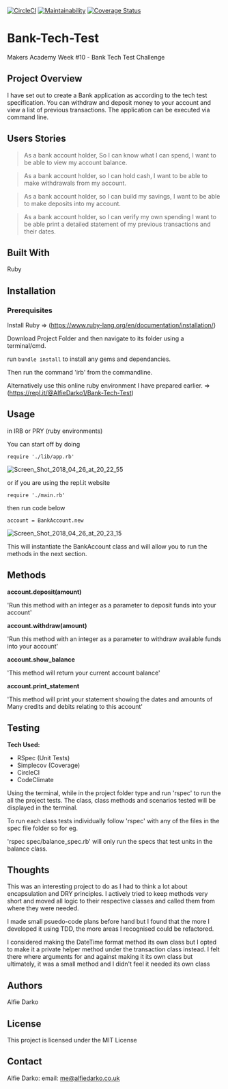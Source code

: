 [![CircleCI](https://circleci.com/gh/AlfieDarko/Bank-Tech-Test.svg?style=badge)](https://circleci.com/gh/AlfieDarko/Bank-Tech-Test) [![Maintainability](https://api.codeclimate.com/v1/badges/82661539fce10cbc2900/maintainability)](https://codeclimate.com/github/AlfieDarko/Bank-Tech-Test/maintainability) [![Coverage Status](https://coveralls.io/repos/github/AlfieDarko/Bank-Tech-Test/badge.svg?branch=master)](https://coveralls.io/github/AlfieDarko/Bank-Tech-Test?branch=master)

# Bank-Tech-Test
Makers Academy Week #10 - Bank Tech Test Challenge

## Project Overview
I have set out to create a Bank application as according to the tech test specification. You can withdraw and deposit money to your account and view a list of previous transactions. The application can be executed via command line.

## Users Stories
>As a bank account holder,
>So I can know what I can spend,
>I want to be able to view my account balance.

>As a bank account holder,
>so I can hold cash,
>I want to be able to make withdrawals from my account.

>As a bank account holder,
>so I can build my savings,
>I want to be able to make deposits into my account.

>As a bank account holder,
>so I can verify my own spending
>I want to be able print a detailed statement of my previous transactions and their dates.

## Built With
Ruby

## Installation
### Prerequisites
Install Ruby => (https://www.ruby-lang.org/en/documentation/installation/)

Download Project Folder and then navigate to its folder using a terminal/cmd.

run ```bundle install``` to install any gems and dependancies.

Then run the command 'irb' from the commandline.

Alternatively use this online ruby environment I have prepared earlier.
 => (https://repl.it/@AlfieDarko1/Bank-Tech-Test)

## Usage
in IRB or PRY (ruby environments)

You can start off by doing

```
require './lib/app.rb'
```
<img src="https://preview.ibb.co/bL7JMx/Screen_Shot_2018_04_26_at_20_22_55.png" alt="Screen_Shot_2018_04_26_at_20_22_55" border="0"></a>


or if you are using the repl.it website
```
require './main.rb'
```



then run code below
```
account = BankAccount.new
```
<img src="https://preview.ibb.co/eBenEH/Screen_Shot_2018_04_26_at_20_23_15.png" alt="Screen_Shot_2018_04_26_at_20_23_15" border="0"></a>

This will instantiate the BankAccount class and will allow you to run the
methods in the next section.

## Methods

**account.deposit(amount)**

'Run this method with an integer as a parameter to deposit funds into your account'

**account.withdraw(amount)**

'Run this method with an integer as a parameter to withdraw available
 funds into your account'

**account.show_balance**

'This method will return your current account balance'

**account.print_statement**

'This method will print your statement showing the dates and amounts of Many
credits and debits relating to this account'

## Testing
**Tech Used:**
* RSpec (Unit Tests)
* Simplecov (Coverage)
* CircleCI
* CodeClimate

Using the terminal, while in the project folder type and run 'rspec' to run
the all the project tests. The class, class methods
and scenarios tested will be displayed in the terminal.

To run each class tests individually follow 'rspec' with any of the files in the spec file folder so for eg.

'rspec spec/balance_spec.rb' will only run the specs that test units in the balance class.

## Thoughts
This was an interesting project to do as I had to think a lot about encapsulation
 and DRY principles. I actively tried to keep methods very short and moved all
logic to their respective classes and called them from where they were needed.

I made small psuedo-code plans before hand but I found that the more I developed
it using TDD, the more areas I recognised could be refactored.

I considered making the DateTime format method its own class but I opted to make
it a private helper method under the transaction class instead. I felt there
where arguments for and against making it its own class but ultimately, it was a small
method and I didn't feel it needed its own class

## Authors
Alfie Darko

## License
This project is licensed under the MIT License

## Contact
Alfie Darko:
email: me@alfiedarko.co.uk
